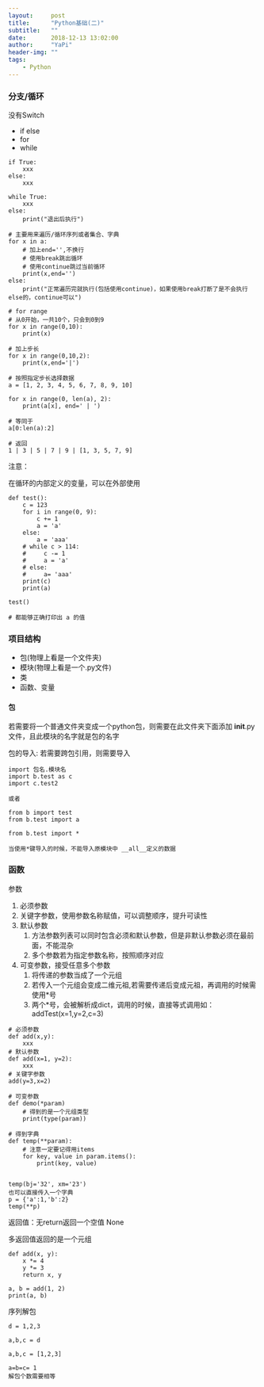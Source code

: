 ```yaml
---
layout:     post
title:      "Python基础(二)"
subtitle:   ""
date:       2018-12-13 13:02:00
author:     "YaPi"
header-img: ""
tags:
    - Python
---
```


### 分支/循环
没有Switch

- if else 
- for 
- while

```
if True:
    xxx
else:
    xxx
```

```text
while True:
    xxx
else:
    print("退出后执行")
```

```text
# 主要用来遍历/循环序列或者集合、字典
for x in a:
    # 加上end='',不换行
    # 使用break跳出循环
    # 使用continue跳过当前循环
    print(x,end='')
else:
    print("正常遍历完就执行(包括使用continue)，如果使用break打断了是不会执行else的，continue可以")
    
# for range
# 从0开始，一共10个，只会到0到9
for x in range(0,10):
    print(x)
    
# 加上步长
for x in range(0,10,2):
    print(x,end='|') 
    
# 按照指定步长选择数据 
a = [1, 2, 3, 4, 5, 6, 7, 8, 9, 10]

for x in range(0, len(a), 2):
    print(a[x], end=' | ')

# 等同于
a[0:len(a):2]

# 返回
1 | 3 | 5 | 7 | 9 | [1, 3, 5, 7, 9]
```


注意：

在循环的内部定义的变量，可以在外部使用

```text
def test():
    c = 123
    for i in range(0, 9):
        c += 1
        a = 'a'
    else:
        a = 'aaa'
    # while c > 114:
    #     c -= 1
    #     a = 'a'
    # else:
    #     a= 'aaa'
    print(c)
    print(a)

test()

# 都能够正确打印出 a 的值
```

### 项目结构

- 包(物理上看是一个文件夹)
- 模块(物理上看是一个.py文件)
- 类
- 函数、变量

#### 包
若需要将一个普通文件夹变成一个python包，则需要在此文件夹下面添加
__init__.py文件，且此模块的名字就是包的名字

包的导入: 若需要跨包引用，则需要导入
```text
import 包名.模块名
import b.test as c
import c.test2

或者

from b import test
from b.test import a

from b.test import *

当使用*键导入的时候，不能导入原模块中 __all__定义的数据
```

### 函数
参数
1. 必须参数
2. 关键字参数，使用参数名称赋值，可以调整顺序，提升可读性
3. 默认参数
    1. 方法参数列表可以同时包含必须和默认参数，但是非默认参数必须在最前面，不能混杂
    2. 多个参数若为指定参数名称，按照顺序对应
4. 可变参数，接受任意多个参数
    1. 将传递的参数当成了一个元组
    2. 若传入一个元组会变成二维元祖,若需要传递后变成元祖，再调用的时候需使用*号
    3. 两个*号，会被解析成dict，调用的时候，直接等式调用如：addTest(x=1,y=2,c=3)
   
```text
# 必须参数
def add(x,y):
    xxx
# 默认参数
def add(x=1, y=2):
    xxx
# 关键字参数
add(y=3,x=2)

# 可变参数
def demo(*param)
    # 得到的是一个元组类型
    print(type(param))

# 得到字典
def temp(**param):
    # 注意一定要记得用items
    for key, value in param.items():
        print(key, value)


temp(bj='32', xm='23')
也可以直接传入一个字典
p = {'a':1,'b':2}
temp(**p)
```


返回值：无return返回一个空值 None

多返回值返回的是一个元组

```text
def add(x, y):
    x *= 4
    y *= 3
    return x, y

a, b = add(1, 2)
print(a, b)
```

序列解包

```text
d = 1,2,3

a,b,c = d

a,b,c = [1,2,3]

a=b=c= 1
解包个数需要相等
```
